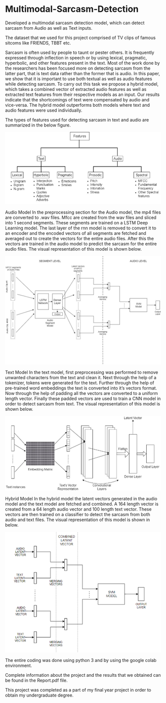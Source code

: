 # Multimodal-Sarcasm-Detection
Developed a multimodal sarcasm detection model, which can detect sarcasm from Audio as well as Text inputs. 

The dataset that we used for this project comprised of TV clips of famous sitcoms like FRIENDS, TBBT etc.

Sarcasm is often used by people to taunt or pester others. It is frequently expressed through inflection in speech or by using lexical, pragmatic, hyperbolic, and other features present in the text. Most of the work done by the researchers has been focused more on detecting sarcasm from the latter part, that is text data rather than the former that is audio. In this paper, we show that it is important to use both textual as well as audio features while detecting sarcasm. To carry out this task we propose a hybrid model, which takes a combined vector of extracted audio features as well as extracted text features from their respective models as an input. Our results indicate that the shortcomings of text were compensated by audio and vice-versa. The hybrid model outperforms both models where text and audio features were used individually.   

The types of features used for detecting sarcasm in text and audio are summarized in the below figure.

![](https://github.com/25-prerak/Multimodal-Sarcasm-Detection/blob/main/Images/1.jpg) 

Audio Model
In the preprocessing section for the Audio model, the mp4 files are converted to .wav files. Mfcc 
are created from the wav files and sliced into 1 second segments. These segments are trained on a 
LSTM Deep Learning model. The last layer of the rnn model is removed to convert it to an encoder 
and the encoded vectors of all segments are fetched and averaged out to create the vectors for the 
entire audio files. After this the vectors are trained in the audio model to predict the sarcasm for 
the entire audio files. The visual representation of this model is shown below.

![](https://github.com/25-prerak/Multimodal-Sarcasm-Detection/blob/main/Images/2.jpg)

Text Model
In the text model, first preprocessing was performed to remove unwanted characters from the text 
and clean it. Next through the help of a tokenizer, tokens were generated for the text. Further 
through the help of pre-trained word embeddings the text is converted into it’s vectors format. 
Now through the help of padding all the vectors are converted to a uniform length vector. Finally 
these padded vectors are used to train a CNN model in order to detect sarcasm from text. The 
visual representation of this model is shown below.

![](https://github.com/25-prerak/Multimodal-Sarcasm-Detection/blob/main/Images/3.jpg)

Hybrid Model
In the hybrid model the latent vectors generated in the audio model and the text model are fetched 
and combined. A 164 length vector is created from a 64 length audio vector and 100 length text 
vector. These vectors are then trained on a classifier to detect the sarcasm from both audio and text 
files. The visual representation of this model is shown in below.

![](https://github.com/25-prerak/Multimodal-Sarcasm-Detection/blob/main/Images/4.png)

The entire coding was done using python 3 and by using the google colab environment.

Complete information about the project and the results that we obtained can be found in the Report.pdf file.

This project was completed as a part of my final year project in order to obtain my undergraduate degree.

